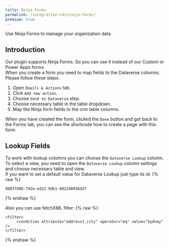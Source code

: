 ```yaml
---
title: Ninja Forms
permalink: /integration-cds/ninja-forms/
premium: true
---
```


<p class="lead">Use Ninja Forms to manage your organization data</p>

## Introduction

Our plugin supports Ninja Forms. So you can use it instead of our Custom or Power Apps forms
<br>
When you create a form you need to map fields to the Dataverse columns. Please follow these steps:

1. Open `Emails & Actions` tab.
2. Click `Add new action`.
3. Choose `Send to Dataverse` step.
4. Choose necessary table in the table dropdown.
5. Map the Ninja form fields to the crm table columns. 


When you have created the form, clicked the `Done` button and got back to the Forms tab, you can see the shortcode how to create a page with this form.
<br>

## Lookup Fields
To work with lookup columns you can choose the `Dataverse Lookup` column.
<br>
To select a view, you need to open the `Dataverse Lookup` column settings and choose necessary table and view.
<br>
If you want to set a default value for Dataverse Lookup just type its id:
   {% raw %}
   ```
   98837486-742e-ed22-9db1-00224893bd2f
   ```
   {% endraw %}

Also you can use fetchXML filter:
   {% raw %}
   ```
   <filter>
		<condition attribute="address1_city" operator="eq" value="Sydney" />
   </filter>
   ```
   {% endraw %}